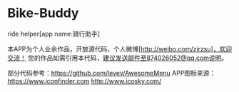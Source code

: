 Bike-Buddy
==========

ride helper[app name:骑行助手]

本APP为个人业余作品，开放源代码，个人微博[http://weibo.com/zjrzsu]，欢迎交流！
您的作品如需引用本代码，建议发送邮件至874026052@qq.com说明。


部分代码参考：https://github.com/levey/AwesomeMenu
APP图标来源：https://www.iconfinder.com  http://www.icosky.com/
